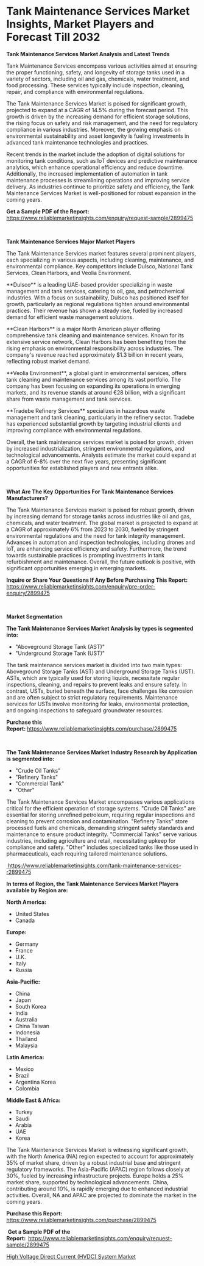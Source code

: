 <p><h1>Tank Maintenance Services Market Insights, Market Players and Forecast Till 2032</h1></p><p><strong>Tank Maintenance Services Market Analysis and Latest Trends</strong></p>
<p><p>Tank Maintenance Services encompass various activities aimed at ensuring the proper functioning, safety, and longevity of storage tanks used in a variety of sectors, including oil and gas, chemicals, water treatment, and food processing. These services typically include inspection, cleaning, repair, and compliance with environmental regulations.</p><p>The Tank Maintenance Services Market is poised for significant growth, projected to expand at a CAGR of 14.5% during the forecast period. This growth is driven by the increasing demand for efficient storage solutions, the rising focus on safety and risk management, and the need for regulatory compliance in various industries. Moreover, the growing emphasis on environmental sustainability and asset longevity is fueling investments in advanced tank maintenance technologies and practices.</p><p>Recent trends in the market include the adoption of digital solutions for monitoring tank conditions, such as IoT devices and predictive maintenance analytics, which enhance operational efficiency and reduce downtime. Additionally, the increased implementation of automation in tank maintenance processes is streamlining operations and improving service delivery. As industries continue to prioritize safety and efficiency, the Tank Maintenance Services Market is well-positioned for robust expansion in the coming years.</p></p>
<p><strong>Get a Sample PDF of the Report:&nbsp;</strong> <a href="https://www.reliablemarketinsights.com/enquiry/request-sample/2899475?utm_campaign=2529&utm_medium=2&utm_source=Github&utm_content=ia&utm_term=16032025&utm_id=tank-maintenance-services">https://www.reliablemarketinsights.com/enquiry/request-sample/2899475</a></p>
<p>&nbsp;</p>
<p><strong>Tank Maintenance Services Major Market Players</strong></p>
<p><p>The Tank Maintenance Services market features several prominent players, each specializing in various aspects, including cleaning, maintenance, and environmental compliance. Key competitors include Dulsco, National Tank Services, Clean Harbors, and Veolia Environment.</p><p>**Dulsco** is a leading UAE-based provider specializing in waste management and tank services, catering to oil, gas, and petrochemical industries. With a focus on sustainability, Dulsco has positioned itself for growth, particularly as regional regulations tighten around environmental practices. Their revenue has shown a steady rise, fueled by increased demand for efficient waste management solutions.</p><p>**Clean Harbors** is a major North American player offering comprehensive tank cleaning and maintenance services. Known for its extensive service network, Clean Harbors has been benefiting from the rising emphasis on environmental responsibility across industries. The company's revenue reached approximately $1.3 billion in recent years, reflecting robust market demand.</p><p>**Veolia Environment**, a global giant in environmental services, offers tank cleaning and maintenance services among its vast portfolio. The company has been focusing on expanding its operations in emerging markets, and its revenue stands at around €28 billion, with a significant share from waste management and tank services.</p><p>**Tradebe Refinery Services** specializes in hazardous waste management and tank cleaning, particularly in the refinery sector. Tradebe has experienced substantial growth by targeting industrial clients and improving compliance with environmental regulations.</p><p>Overall, the tank maintenance services market is poised for growth, driven by increased industrialization, stringent environmental regulations, and technological advancements. Analysts estimate the market could expand at a CAGR of 6-8% over the next five years, presenting significant opportunities for established players and new entrants alike.</p></p>
<p>&nbsp;</p>
<p><strong>What Are The Key Opportunities For Tank Maintenance Services Manufacturers?</strong></p>
<p><p>The Tank Maintenance Services market is poised for robust growth, driven by increasing demand for storage tanks across industries like oil and gas, chemicals, and water treatment. The global market is projected to expand at a CAGR of approximately 6% from 2023 to 2030, fueled by stringent environmental regulations and the need for tank integrity management. Advances in automation and inspection technologies, including drones and IoT, are enhancing service efficiency and safety. Furthermore, the trend towards sustainable practices is prompting investments in tank refurbishment and maintenance. Overall, the future outlook is positive, with significant opportunities emerging in emerging markets.</p></p>
<p><strong>Inquire or Share Your Questions If Any Before Purchasing This Report:</strong> <a href="https://www.reliablemarketinsights.com/enquiry/pre-order-enquiry/2899475?utm_campaign=2529&utm_medium=2&utm_source=Github&utm_content=ia&utm_term=16032025&utm_id=tank-maintenance-services">https://www.reliablemarketinsights.com/enquiry/pre-order-enquiry/2899475</a></p>
<p>&nbsp;</p>
<p><strong>Market Segmentation</strong></p>
<p><strong>The Tank Maintenance Services Market Analysis by types is segmented into:</strong></p>
<p><ul><li>"Aboveground Storage Tank (AST)"</li><li>"Underground Storage Tank (UST)"</li></ul></p>
<p><p>The tank maintenance services market is divided into two main types: Aboveground Storage Tanks (AST) and Underground Storage Tanks (UST). ASTs, which are typically used for storing liquids, necessitate regular inspections, cleaning, and repairs to prevent leaks and ensure safety. In contrast, USTs, buried beneath the surface, face challenges like corrosion and are often subject to strict regulatory requirements. Maintenance services for USTs involve monitoring for leaks, environmental protection, and ongoing inspections to safeguard groundwater resources.</p></p>
<p><strong>Purchase this Report:&nbsp;</strong><a href="https://www.reliablemarketinsights.com/purchase/2899475?utm_campaign=2529&utm_medium=2&utm_source=Github&utm_content=ia&utm_term=16032025&utm_id=tank-maintenance-services">https://www.reliablemarketinsights.com/purchase/2899475</a></p>
<p>&nbsp;</p>
<p><strong>The Tank Maintenance Services Market Industry Research by Application is segmented into:</strong></p>
<p><ul><li>"Crude Oil Tanks"</li><li>"Refinery Tanks"</li><li>"Commercial Tank"</li><li>"Other"</li></ul></p>
<p><p>The Tank Maintenance Services Market encompasses various applications critical for the efficient operation of storage systems. "Crude Oil Tanks" are essential for storing unrefined petroleum, requiring regular inspections and cleaning to prevent corrosion and contamination. "Refinery Tanks" store processed fuels and chemicals, demanding stringent safety standards and maintenance to ensure product integrity. "Commercial Tanks" serve various industries, including agriculture and retail, necessitating upkeep for compliance and safety. "Other" includes specialized tanks like those used in pharmaceuticals, each requiring tailored maintenance solutions.</p></p>
<p><a href="https://www.reliablemarketinsights.com/tank-maintenance-services-r2899475?utm_campaign=2529&utm_medium=2&utm_source=Github&utm_content=ia&utm_term=16032025&utm_id=tank-maintenance-services">&nbsp;https://www.reliablemarketinsights.com/tank-maintenance-services-r2899475</a></p>
<p><strong>In terms of Region, the Tank Maintenance Services Market Players available by Region are:</strong></p>
<p>
    <p> <strong> North America: </strong>
        <ul>
            <li>United States</li>
            <li>Canada</li>
        </ul>
        </p> 
    <p> <strong> Europe: </strong>
        <ul>
            <li>Germany</li>
            <li>France</li>
            <li>U.K.</li>
            <li>Italy</li>
            <li>Russia</li>
        </ul>
        </p> 
    <p> <strong> Asia-Pacific: </strong>
        <ul>
            <li>China</li>
            <li>Japan</li>
            <li>South Korea</li>
            <li>India</li>
            <li>Australia</li>
            <li>China Taiwan</li>
            <li>Indonesia</li>
            <li>Thailand</li>
            <li>Malaysia</li>
        </ul>
        </p> 
    <p> <strong> Latin America: </strong>
        <ul>
            <li>Mexico</li>
            <li>Brazil</li>
            <li>Argentina Korea</li>
            <li>Colombia</li>
        </ul>
        </p> 
    <p> <strong> Middle East & Africa: </strong>
        <ul>
            <li>Turkey</li>
            <li>Saudi</li>
            <li>Arabia</li>
            <li>UAE</li>
            <li>Korea</li>
        </ul>
    </p>
    </p>
<p><p>The Tank Maintenance Services Market is witnessing significant growth, with the North America (NA) region expected to account for approximately 35% of market share, driven by a robust industrial base and stringent regulatory frameworks. The Asia-Pacific (APAC) region follows closely at 30%, fueled by increasing infrastructure projects. Europe holds a 25% market share, supported by technological advancements. China, contributing around 10%, is rapidly emerging due to enhanced industrial activities. Overall, NA and APAC are projected to dominate the market in the coming years.</p></p>
<p><strong>Purchase this Report: </strong><a href="https://www.reliablemarketinsights.com/purchase/2899475?utm_campaign=2529&utm_medium=2&utm_source=Github&utm_content=ia&utm_term=16032025&utm_id=tank-maintenance-services">https://www.reliablemarketinsights.com/purchase/2899475</a></p>
<p>&nbsp;<strong>Get a Sample PDF of the Report:&nbsp;&nbsp;</strong><a href="https://www.reliablemarketinsights.com/enquiry/request-sample/2899475?utm_campaign=2529&utm_medium=2&utm_source=Github&utm_content=ia&utm_term=16032025&utm_id=tank-maintenance-services">https://www.reliablemarketinsights.com/enquiry/request-sample/2899475</a></p>
<p><strong></strong></p>
<p><p><a href="https://github.com/hartsockdonnette82/Market-Research-Report-List-1/blob/main/high-voltage-direct-current-hvdc-system-market.md?utm_campaign=2529&utm_medium=2&utm_source=Github&utm_content=ia&utm_term=16032025&utm_id=tank-maintenance-services">High Voltage Direct Current (HVDC) System Market</a></p></p>